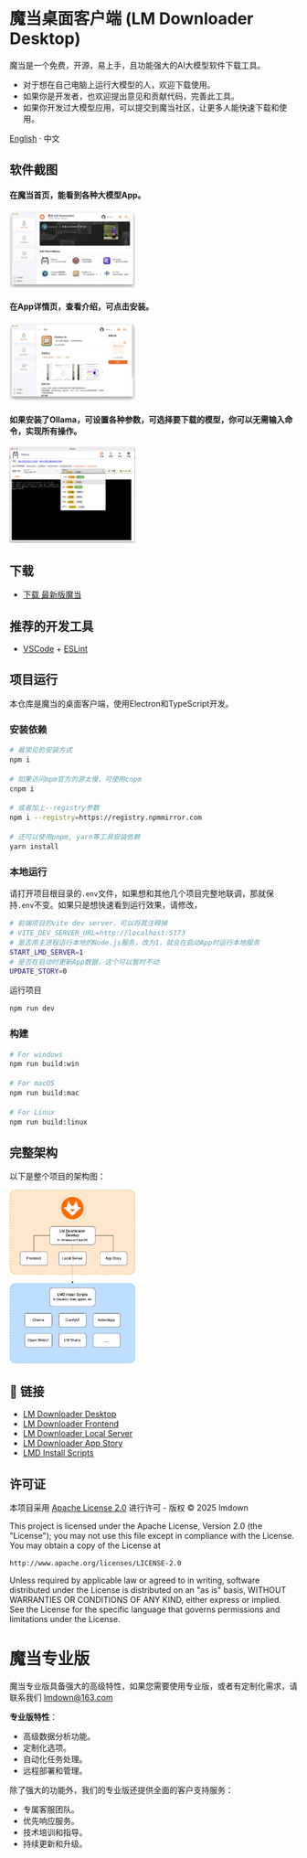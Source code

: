 # 魔当桌面客户端 (LM Downloader Desktop)

魔当是一个免费，开源，易上手，且功能强大的AI大模型软件下载工具。

- 对于想在自己电脑上运行大模型的人，欢迎下载使用。
- 如果你是开发者，也欢迎提出意见和贡献代码，完善此工具。
- 如果你开发过大模型应用，可以提交到魔当社区，让更多人能快速下载和使用。

[English](./README.md) · 中文

## 软件截图

#### 在魔当首页，能看到各种大模型App。

<img width="220" src="docs/zh/lm-downloader-home-zh.jpg">

#### 在App详情页，查看介绍，可点击安装。

<img width="220" src="docs/zh/chatbox-install-zh.jpg">

#### 如果安装了Ollama，可设置各种参数，可选择要下载的模型，你可以无需输入命令，实现所有操作。

<img width="220" src="docs/zh/ollama-install-models-zh.jpg">

## 下载

- [下载 最新版魔当](https://gitee.com/lmdown/lm-downloader-desktop/releases)

## 推荐的开发工具

- [VSCode](https://code.visualstudio.com/) + [ESLint](https://marketplace.visualstudio.com/items?itemName=dbaeumer.vscode-eslint)

## 项目运行
本仓库是魔当的桌面客户端，使用Electron和TypeScript开发。

### 安装依赖

```bash
# 最常见的安装方式
npm i

# 如果访问npm官方的源太慢，可使用cnpm
cnpm i

# 或者加上--registry参数
npm i --registry=https://registry.npmmirror.com

# 还可以使用pnpm, yarn等工具安装依赖
yarn install

```

### 本地运行

请打开项目根目录的```.env```文件，如果想和其他几个项目完整地联调，那就保持```.env```不变。如果只是想快速看到运行效果，请修改，
```bash
# 前端项目的vite dev server，可以将其注释掉
# VITE_DEV_SERVER_URL=http://localhost:5173
# 是否用主进程运行本地的Node.js服务，改为1，就会在启动App时运行本地服务
START_LMD_SERVER=1
# 是否在启动时更新App数据，这个可以暂时不动
UPDATE_STORY=0
```

运行项目

```bash
npm run dev
```

### 构建

```bash
# For windows
npm run build:win

# For macOS
npm run build:mac

# For Linux
npm run build:linux
```

## 完整架构

以下是整个项目的架构图：

<img width="220" src="docs/Architecture.png">

## 🔗 链接

- [LM Downloader Desktop](https://gitee.com/lmdown/lm-downloader-desktop)
- [LM Downloader Frontend](https://gitee.com/lmdown/lm-downloader-frontend)
- [LM Downloader Local Server](https://gitee.com/lmdown/lm-downloader-local-server)
- [LM Downloader App Story](https://gitee.com/lmdown/lm-downloader-app-story)
- [LMD Install Scripts](https://gitee.com/lmdown/lm-downloader-app-story)


## 许可证

本项目采用 [Apache License 2.0](http://www.apache.org/licenses/LICENSE-2.0) 进行许可 - 版权 © 2025 lmdown

This project is licensed under the Apache License, Version 2.0 (the "License");
you may not use this file except in compliance with the License.
You may obtain a copy of the License at

    http://www.apache.org/licenses/LICENSE-2.0

Unless required by applicable law or agreed to in writing, software
distributed under the License is distributed on an "as is" basis,
WITHOUT WARRANTIES OR CONDITIONS OF ANY KIND, either express or implied.
See the License for the specific language that governs permissions and
limitations under the License.

# 魔当专业版

魔当专业版具备强大的高级特性，如果您需要使用专业版，或者有定制化需求，请联系我们 <lmdown@163.com>


**专业版特性**：

- 高级数据分析功能。
- 定制化选项。
- 自动化任务处理。
- 远程部署和管理。

除了强大的功能外，我们的专业版还提供全面的客户支持服务：
- 专属客服团队。
- 优先响应服务。
- 技术培训和指导。
- 持续更新和升级。
